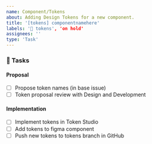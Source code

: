 ```yaml
---
name: Component/Tokens
about: Adding Design Tokens for a new component.
title: '[tokens] componentnamehere'
labels: '🔮 tokens', 'on hold'
assignees: ''
type: 'Task'
---
```


### 📃 Tasks

<!-- Add any required tasks not listed, remove any unnecessary tasks -->

#### Proposal

- [ ] Propose token names (in base issue)
- [ ] Token proposal review with Design and Development

#### Implementation

- [ ] Implement tokens in Token Studio
- [ ] Add tokens to figma component
- [ ] Push new tokens to tokens branch in GitHub
